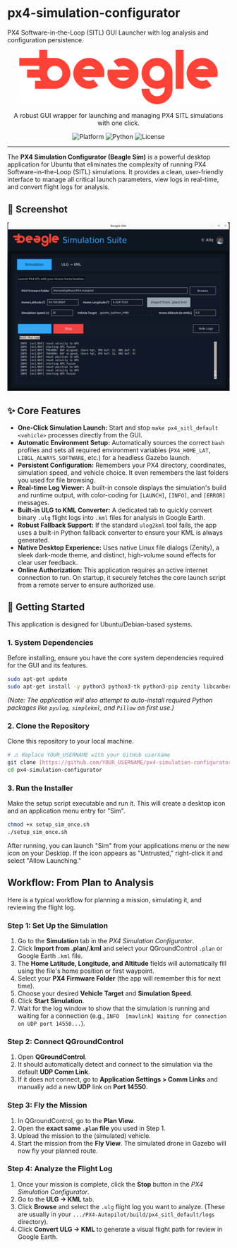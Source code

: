 # px4-simulation-configurator
PX4 Software-in-the-Loop (SITL) GUI Launcher with log analysis and configuration persistence.
<p align="center">
  <img src="beagle.png" alt="Beagle Sim Logo" width="450"/>
</p>

<p align="center">
  A robust GUI wrapper for launching and managing PX4 SITL simulations with one click.
</p>

<p align="center">
  <img src="https://img.shields.io/badge/Platform-Ubuntu%20%7C%20Linux-orange" alt="Platform">
  <img src="https://img.shields.io/badge/Python-3.x-blue" alt="Python">
  <img src="https://img.shields.io/badge/License-MIT-green" alt="License">
</p>

---

The **PX4 Simulation Configurator (Beagle Sim)** is a powerful desktop application for Ubuntu that eliminates the complexity of running PX4 Software-in-the-Loop (SITL) simulations. It provides a clean, user-friendly interface to manage all critical launch parameters, view logs in real-time, and convert flight logs for analysis.

## 📸 Screenshot

![Beagle Sim GUI Screenshot](screenshot.png)

## ✨ Core Features

* **One-Click Simulation Launch:** Start and stop `make px4_sitl_default <vehicle>` processes directly from the GUI.
* **Automatic Environment Setup:** Automatically sources the correct `bash` profiles and sets all required environment variables (`PX4_HOME_LAT`, `LIBGL_ALWAYS_SOFTWARE`, etc.) for a headless Gazebo launch.
* **Persistent Configuration:** Remembers your PX4 directory, coordinates, simulation speed, and vehicle choice. It even remembers the last folders you used for file browsing.
* **Real-time Log Viewer:** A built-in console displays the simulation's build and runtime output, with color-coding for `[LAUNCH]`, `[INFO]`, and `[ERROR]` messages.
* **Built-in ULG to KML Converter:** A dedicated tab to quickly convert binary `.ulg` flight logs into `.kml` files for analysis in Google Earth.
* **Robust Fallback Support:** If the standard `ulog2kml` tool fails, the app uses a built-in Python fallback converter to ensure your KML is always generated.
* **Native Desktop Experience:** Uses native Linux file dialogs (Zenity), a sleek dark-mode theme, and distinct, high-volume sound effects for clear user feedback.
* **Online Authorization:** This application requires an active internet connection to run. On startup, it securely fetches the core launch script from a remote server to ensure authorized use.

## 🚀 Getting Started

This application is designed for Ubuntu/Debian-based systems.

### 1. System Dependencies

Before installing, ensure you have the core system dependencies required for the GUI and its features.

```bash
sudo apt-get update
sudo apt-get install -y python3 python3-tk python3-pip zenity libcanberra-gtk3-module pulseaudio-utils
```

*(Note: The application will also attempt to auto-install required Python packages like `pyulog`, `simplekml`, and `Pillow` on first use.)* 

### 2. Clone the Repository

Clone this repository to your local machine.

```bash
# ⚠️ Replace YOUR_USERNAME with your GitHub username
git clone [https://github.com/YOUR_USERNAME/px4-simulation-configurator.git](https://github.com/YOUR_USERNAME/px4-simulation-configurator.git)
cd px4-simulation-configurator 
```

### 3. Run the Installer

Make the setup script executable and run it. This will create a desktop icon and an application menu entry for "Sim".

```bash
chmod +x setup_sim_once.sh
./setup_sim_once.sh
```
After running, you can launch "Sim" from your applications menu or the new icon on your Desktop. If the icon appears as "Untrusted," right-click it and select "Allow Launching."

## Workflow: From Plan to Analysis

Here is a typical workflow for planning a mission, simulating it, and reviewing the flight log.

### Step 1: Set Up the Simulation

1.  Go to the **Simulation** tab in the *PX4 Simulation Configurator*.
2.  Click **Import from .plan/.kml** and select your QGroundControl `.plan` or Google Earth `.kml` file.
3.  The **Home Latitude, Longitude, and Altitude** fields will automatically fill using the file's home position or first waypoint.
4.  Select your **PX4 Firmware Folder** (the app will remember this for next time).
5.  Choose your desired **Vehicle Target** and **Simulation Speed**.
6.  Click **Start Simulation**.
7.  Wait for the log window to show that the simulation is running and waiting for a connection (e.g., `INFO  [mavlink] Waiting for connection on UDP port 14550...`).

### Step 2: Connect QGroundControl

1.  Open **QGroundControl**.
2.  It should automatically detect and connect to the simulation via the default **UDP Comm Link**.
3.  If it does not connect, go to **Application Settings > Comm Links** and manually add a new **UDP** link on **Port 14550**.

### Step 3: Fly the Mission

1.  In QGroundControl, go to the **Plan View**.
2.  Open the **exact same `.plan` file** you used in Step 1.
3.  Upload the mission to the (simulated) vehicle.
4.  Start the mission from the **Fly View**. The simulated drone in Gazebo will now fly your planned route.

### Step 4: Analyze the Flight Log

1.  Once your mission is complete, click the **Stop** button in the *PX4 Simulation Configurator*.
2.  Go to the **ULG → KML** tab.
3.  Click **Browse** and select the `.ulg` flight log you want to analyze. (These are usually in your `.../PX4-Autopilot/build/px4_sitl_default/logs` directory).
4.  Click **Convert ULG → KML** to generate a visual flight path for review in Google Earth.

